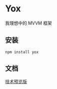 # Yox

我理想中的 MVVM 框架

## 安装

```
npm install yox
```

## 文档

[技术预览版](https://musicode.gitbooks.io/yox)
